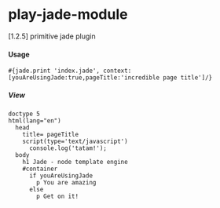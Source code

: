 play-jade-module
================

[1.2.5] primitive jade plugin

#### Usage
`#{jade.print 'index.jade', context:[youAreUsingJade:true,pageTitle:'incredible page title']/}`

##### View
    doctype 5
    html(lang="en")
      head
        title= pageTitle
        script(type='text/javascript')
          console.log('tatam!');
      body
        h1 Jade - node template engine
        #container
          if youAreUsingJade
            p You are amazing
          else
            p Get on it!